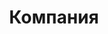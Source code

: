 ---
layout: about
title: Компания
breadcrumbCurrent: true

seo:
  description: Наша лаборатория выполняет профессиональный ремонт HDD и восстановление жестких дисков всех типов SATA, SAS, SCSI, IDE (ATA), ведущих производителей жестких дисков.
  h1: О компании "Back way"
  keywords: лаборатория по восстановлению данных
  title: О компании "Back way" - лабаротории восстановление данных
---